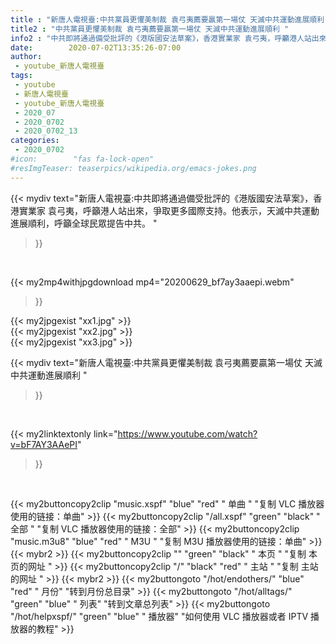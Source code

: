 ```yaml
---
title : "新唐人電視臺:中共黨員更懼美制裁 袁弓夷薦要贏第一場仗 天滅中共運動進展順利 "
title2 : "中共黨員更懼美制裁 袁弓夷薦要贏第一場仗 天滅中共運動進展順利 "
info2 : "中共即將通過備受批評的《港版國安法草案》，香港實業家 袁弓夷，呼籲港人站出來，爭取更多國際支持。他表示，天滅中共運動進展順利，呼籲全球民眾提告中共。 "
date:        2020-07-02T13:35:26-07:00
author:
 - youtube_新唐人電視臺
tags:
 - youtube
 - 新唐人電視臺
 - youtube_新唐人電視臺
 - 2020_07
 - 2020_0702
 - 2020_0702_13
categories:
 - 2020_0702
#icon:        "fas fa-lock-open"
#resImgTeaser: teaserpics/wikipedia.org/emacs-jokes.png
---
```


{{< mydiv text="新唐人電視臺:中共即將通過備受批評的《港版國安法草案》，香港實業家 袁弓夷，呼籲港人站出來，爭取更多國際支持。他表示，天滅中共運動進展順利，呼籲全球民眾提告中共。 "
>}}
<br>


{{< my2mp4withjpgdownload mp4="20200629_bf7ay3aaepi.webm"
>}}

{{< my2jpgexist "xx1.jpg" >}}<br>
{{< my2jpgexist "xx2.jpg" >}}<br>
{{< my2jpgexist "xx3.jpg" >}}<br>



{{< mydiv text="新唐人電視臺:中共黨員更懼美制裁 袁弓夷薦要贏第一場仗 天滅中共運動進展順利 "
>}}
<br>

{{< my2linktextonly link="https://www.youtube.com/watch?v=bF7AY3AAePI"
>}}


<br>

{{< my2buttoncopy2clip "music.xspf"        "blue"   "red"    " 单曲 "  "复制 VLC 播放器使用的链接：单曲" >}} {{< my2buttoncopy2clip "/all.xspf"         "green"  "black"  " 全部 "  "复制 VLC 播放器使用的链接：全部" >}} {{< my2buttoncopy2clip "music.m3u8"        "blue"   "red"    " M3U  "    "复制 M3U 播放器使用的链接：单曲" >}} {{< mybr2 >}} {{< my2buttoncopy2clip ""                  "green"  "black"  " 本页 "    "复制 本页的网址 " >}} {{< my2buttoncopy2clip "/"                 "black"  "red"    " 主站 "    "复制 主站的网址 " >}} {{< mybr2 >}} {{< my2buttongoto      "/hot/endothers/"   "blue"   "red"    " 月份"   "转到月份总目录" >}} {{< my2buttongoto      "/hot/alltags/"     "green"  "blue"   " 列表"   "转到文章总列表" >}} {{< my2buttongoto      "/hot/helpxspf/"    "green"  "blue"   " 播放器" "如何使用 VLC 播放器或者 IPTV 播放器的教程" >}} 

